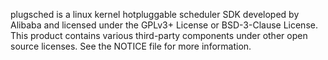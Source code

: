 plugsched is a linux kernel hotpluggable scheduler SDK developed by Alibaba
and licensed under the GPLv3+ License or BSD-3-Clause License. This product
contains various third-party components under other open source licenses.
See the NOTICE file for more information.
